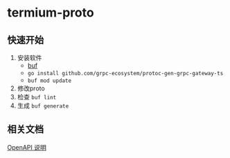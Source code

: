 # termium-proto

## 快速开始

1. 安装软件
   - [buf](https://buf.build/docs/installation)
   - `go install github.com/grpc-ecosystem/protoc-gen-grpc-gateway-ts`
   - `buf mod update`
2. 修改proto
3. 检查 `buf lint`
4. 生成 `buf generate`
   
## 相关文档

[OpenAPI 说明](https://grpc-ecosystem.github.io/grpc-gateway/docs/mapping/customizing_openapi_output/)
